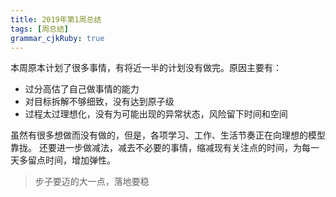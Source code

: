 ```yaml
---
title: 2019年第1周总结
tags: [周总结]
grammar_cjkRuby: true
---
```


本周原本计划了很多事情，有将近一半的计划没有做完。原因主要有：

- 过分高估了自己做事情的能力
- 对目标拆解不够细致，没有达到原子级
- 过程太过理想化，没有为可能出现的异常状态，风险留下时间和空间

虽然有很多想做而没有做的，但是，各项学习、工作、生活节奏正在向理想的模型靠拢。
还要进一步做减法，减去不必要的事情，缩减现有关注点的时间，为每一天多留点时间，增加弹性。

> 步子要迈的大一点，落地要稳
